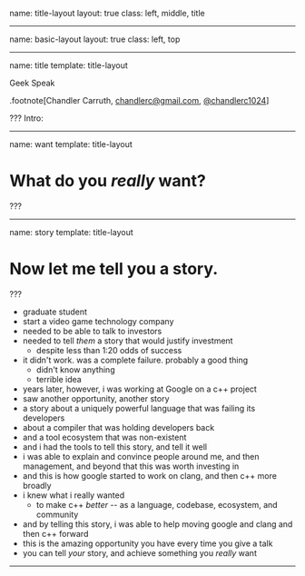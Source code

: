 name: title-layout
layout: true
class: left, middle, title

---
name: basic-layout
layout: true
class: left, top

---
name: title
template: title-layout

Geek Speak

.footnote[Chandler Carruth, <chandlerc@gmail.com>, [@chandlerc1024](https://twitter.com/chandlerc1024)]

???
Intro:

---
name: want
template: title-layout

# What do you *really* want?

???

---
name: story
template: title-layout

# Now let me tell you a story.

???

- graduate student
- start a video game technology company
- needed to be able to talk to investors
- needed to tell *them* a story that would justify investment
  - despite less than 1:20 odds of success
- it didn't work. was a complete failure. probably a good thing
  - didn't know anything
  - terrible idea
- years later, however, i was working at Google on a c++ project
- saw another opportunity, another story
- a story about a uniquely powerful language that was failing its developers
- about a compiler that was holding developers back
- and a tool ecosystem that was non-existent
- and i had the tools to tell this story, and tell it well
- i was able to explain and convince people around me, and then management, and
  beyond that this was worth investing in
- and this is how google started to work on clang, and then c++ more broadly
- i knew what i really wanted
  - to make c++ *better* -- as a language, codebase, ecosystem, and community
- and by telling this story, i was able to help moving google and clang
  and then c++ forward
- this is the amazing opportunity you have every time you give a talk
- you can tell *your* story, and achieve something you *really* want

---
